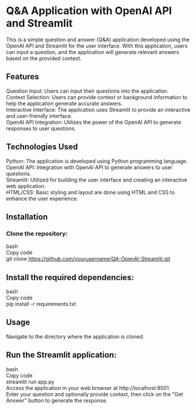 # Q&A Application with OpenAI API and Streamlit
This is a simple question and answer (Q&A) application developed using the OpenAI API and Streamlit for the user interface. With this application, users can input a question, and the application will generate relevant answers based on the provided context.

## Features
Question Input: Users can input their questions into the application. <br />
Context Selection: Users can provide context or background information to help the application generate accurate answers.<br />
Interactive Interface: The application uses Streamlit to provide an interactive and user-friendly interface.<br />
OpenAI API Integration: Utilizes the power of the OpenAI API to generate responses to user questions.<br />
## Technologies Used
Python: The application is developed using Python programming language.<br />
OpenAI API: Integration with OpenAI API to generate answers to user questions.<br />
Streamlit: Utilized for building the user interface and creating an interactive web application.<br />
HTML/CSS: Basic styling and layout are done using HTML and CSS to enhance the user experience.<br />
## Installation
### Clone the repository: 
bash <br />
Copy code <br />
git clone https://github.com/yourusername/QA-OpenAI-Streamlit.git<br />
## Install the required dependencies:
bash <br />
Copy code<br />
pip install -r requirements.txt<br />
## Usage
Navigate to the directory where the application is cloned. <br />
## Run the Streamlit application:
bash <br />
Copy code <br />
streamlit run app.py <br />
Access the application in your web browser at http://localhost:8501. <br />
Enter your question and optionally provide context, then click on the "Get Answer" button to generate the response.<br />
